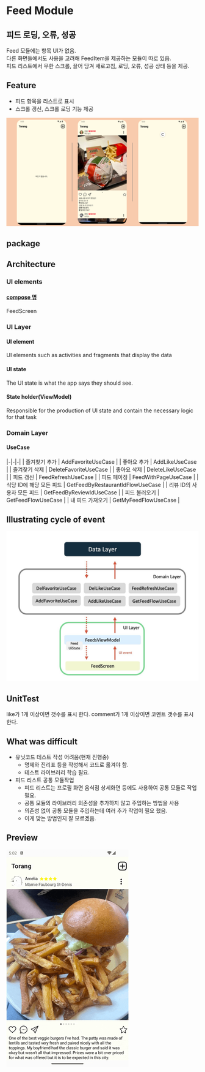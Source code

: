 # Feed Module

## 피드 로딩, 오류, 성공
Feed 모듈에는 항목 UI가 없음.<br>
다른 화면들에서도 사용을 고려해 FeedItem을 제공하는 모듈이 따로 있음.<br>
피드 리스트에서 무한 스크롤, 끌어 당겨 새로고침, 로딩, 오류, 성공 상태 등을 제공.

## Feature
- 피드 항목을 리스트로 표시
- 스크롤 갱신, 스크롤 로딩 기능 제공

<img src="../screenshots/screen.png"/>



## package

## Architecture

### UI elements

#### [compose 명](https://github.com/sarang628/TorangArchitecture?tab=readme-ov-file#compose-%EC%9E%91%EC%84%B1-%EB%B0%A9%EB%B2%95)

FeedScreen

### UI Layer

#### UI element

UI elements such as activities and fragments that display the data

#### UI state

The UI state is what the app says they should see.


#### State holder(ViewModel)

Responsible for the production of UI state and contain the necessary logic for that task

### Domain Layer

#### UseCase

|-|-|-|
| 즐겨찾기 추가 | AddFavoriteUseCase |
| 좋아요 추가 | AddLikeUseCase |
| 즐겨찾기 삭제 | DeleteFavoriteUseCase |
| 좋아요 삭제 | DeleteLikeUseCase |
| 피드 갱신 | FeedRefreshUseCase |
| 피드 페이징 | FeedWithPageUseCase |
| 식당 ID에 해당 모든 피드 | GetFeedByRestaurantIdFlowUseCase |
| 리뷰 ID의 사용자 모든 피드 | GetFeedByReviewIdUseCase |
| 피드 불러오기 | GetFeedFlowUseCase |
| 내 피드 가져오기 | GetMyFeedFlowUseCase |

## Illustrating cycle of event

<img src="../screenshots/event_cycle.jpg">

## UnitTest

like가 1개 이상이면 갯수를 표시 한다.
comment가 1개 이상이면 코멘트 갯수를 표시 한다.

## What was difficult

- 유닛코드 테스트 작성 어려움(현재 진행중)
    - 명제와 진리표 등을 작성해서 코드로 옮겨야 함.
    - 테스트 라이브러리 학습 필요.
- 피드 리스트 공통 모듈작업
    - 피드 리스트는 프로필 화면 음식점 상세화면 등에도 사용하여 공통 모듈로 작업 필요.
    - 공통 모듈의 라이브러리 의존성을 추가하지 않고 주입하는 방법을 사용
    - 의존성 없이 공통 모듈을 주입하는데 여러 추가 작업이 필요 했음.
    - 이게 맞는 방법인지 잘 모르겠음.

## Preview

<img src="../screenshots/preview.gif" />